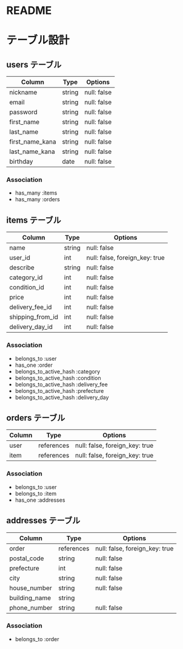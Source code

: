 # README

# テーブル設計
## users テーブル
| Column   | Type   | Options     |
| -------- | ------ | ----------- |
| nickname     | string | null: false |
| email    | string | null: false |
| password | string | null: false |
| first_name | string | null: false |
| last_name | string | null: false |
| first_name_kana | string | null: false |
| last_name_kana | string | null: false |
| birthday | date | null: false |

### Association
- has_many :items
- has_many :orders


## items テーブル
| Column   | Type   | Options     |
| -------- | ------ | ----------- |
| name | string | null: false |
| user_id | int | null: false, foreign_key: true|
| describe      |string | null: false |
| category_id      | int   | null: false |
| condition_id   | int   | null: false |
| price      | int | null: false | 
| delivery_fee_id      | int | null: false | 
| shipping_from_id     | int | null: false | 
| delivery_day_id    | int | null: false | 



### Association
- belongs_to :user
- has_one :order
- belongs_to_active_hash :category
- belongs_to_active_hash :condition
- belongs_to_active_hash :delivery_fee
- belongs_to_active_hash :prefecture
- belongs_to_active_hash :delivery_day

 

## orders テーブル
| Column | Type       | Options                        |
| ------ | ---------- | ------------------------------ |
| user   | references | null: false, foreign_key: true |
| item   | references | null: false, foreign_key: true |

### Association
- belongs_to :user
- belongs_to :item
- has_one :addresses


## addresses テーブル
| Column | Type       | Options                        |
| ------ | ---------- | ------------------------------ |
| order   | references | null: false, foreign_key: true |
| postal_code| string | null: false |
| prefecture| int | null: false　|
| city | string | null: false |
| house_number | string | null: false |
| building_name| string |  |
| phone_number| string | null: false |

### Association
- belongs_to :order
